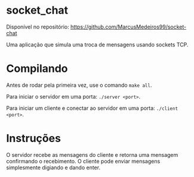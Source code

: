 # socket_chat
Disponível no repositório: https://github.com/MarcusMedeiros99/socket-chat

Uma aplicação que simula uma troca de mensagens usando sockets TCP.
# Compilando
Antes de rodar pela primeira vez, use o comando ``make all``.

Para iniciar o servidor em uma porta: ``./server <port>``.

Para iniciar um cliente e conectar ao servidor em uma porta: ``./client <port>``.

# Instruções
O servidor recebe as mensagens do cliente e retorna uma mensagem confirmando o recebimento. O cliente pode enviar mensagens simplesmente digiando e dando enter.
